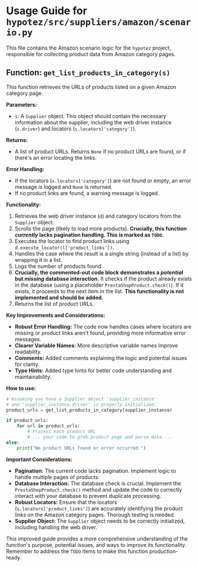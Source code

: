 # Usage Guide for `hypotez/src/suppliers/amazon/scenario.py`

This file contains the Amazon scenario logic for the `hypotez` project, responsible for collecting product data from Amazon category pages.

## Function: `get_list_products_in_category(s)`

This function retrieves the URLs of products listed on a given Amazon category page.

**Parameters:**

*   `s`: A `Supplier` object. This object should contain the necessary information about the supplier, including the web driver instance (`s.driver`) and locators (`s.locators['category']`).

**Returns:**

*   A list of product URLs.  Returns `None` if no product URLs are found, or if there's an error locating the links.

**Error Handling:**

*   If the locators (`s.locators['category']`) are not found or empty, an error message is logged and `None` is returned.
*   If no product links are found, a warning message is logged.

**Functionality:**

1.  Retrieves the web driver instance (`d`) and category locators from the `Supplier` object.
2.  Scrolls the page (likely to load more products).  **Crucially, this function *currently* lacks pagination handling.  This is marked as `TODO`.**
3.  Executes the locator to find product links using `d.execute_locator(l['product_links'])`.
4.  Handles the case where the result is a single string (instead of a list) by wrapping it in a list.
5.  Logs the number of products found.
6.  **Crucially, the commented-out code block demonstrates a *potential* but *missing* database interaction.** It checks if the product already exists in the database (using a placeholder `PrestaShopProduct.check()`). If it exists, it proceeds to the next item in the list.  **This functionality is not implemented and should be added.**
7.  Returns the list of product URLs.

**Key Improvements and Considerations:**

*   **Robust Error Handling:** The code now handles cases where locators are missing or product links aren't found, providing more informative error messages.
*   **Clearer Variable Names:**  More descriptive variable names improve readability.
*   **Comments:** Added comments explaining the logic and potential issues for clarity.
*   **Type Hints:** Added type hints for better code understanding and maintainability.

**How to use:**

```python
# Assuming you have a Supplier object 'supplier_instance'
# and 'supplier_instance.driver' is properly initialized.
product_urls = get_list_products_in_category(supplier_instance)

if product_urls:
    for url in product_urls:
        # Process each product URL
        # ... your code to grab product page and parse data ...
else:
    print("No product URLs found or error occurred.")
```

**Important Considerations:**

*   **Pagination:** The current code lacks pagination.  Implement logic to handle multiple pages of products.
*   **Database Interaction:** The database check is crucial. Implement the `PrestaShopProduct.check()` method and update the code to correctly interact with your database to prevent duplicate processing.
*   **Robust Locators:** Ensure that the locators (`s.locators['product_links']`) are accurately identifying the product links on the Amazon category pages.  Thorough testing is needed.
*   **Supplier Object:** The `Supplier` object needs to be correctly initialized, including handling the web driver.


This improved guide provides a more comprehensive understanding of the function's purpose, potential issues, and ways to improve its functionality. Remember to address the `TODO` items to make this function production-ready.